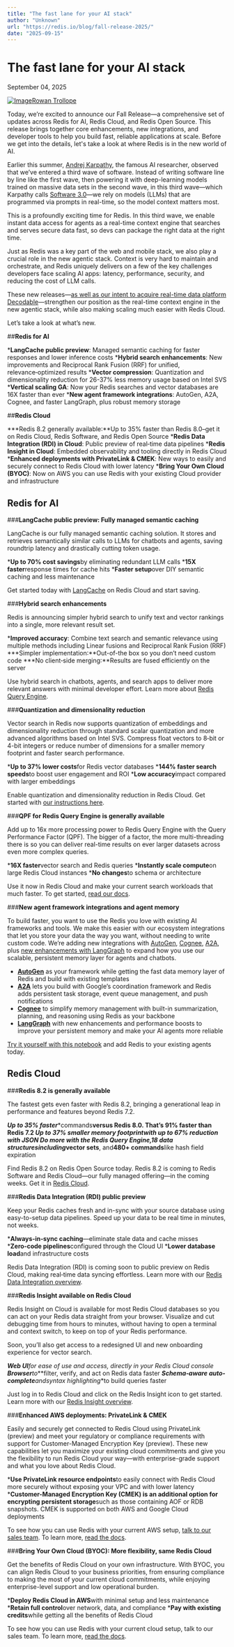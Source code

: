 ```yaml
---
title: "The fast lane for your AI stack"
author: "Unknown"
url: "https://redis.io/blog/fall-release-2025/"
date: "2025-09-15"
---
```


# The fast lane for your AI stack

September 04, 2025

[](https://www.linkedin.com/sharing/share-offsite/?url=https://redis.io/en/blog/fall-release-2025)[](https://www.facebook.com/sharer/sharer.php?u=https://redis.io/en/blog/fall-release-2025)[](https://twitter.com/intent/tweet?url=https://redis.io/en/blog/fall-release-2025)

[![Image](https://cdn.sanity.io/images/sy1jschh/production/f8f982ee804145a84f9abd1a80ea0d9847f13522-100x100.jpg?w=256&q=80&fit=clip&auto=format)Rowan Trollope](/blog/author/rowan-trollope/)

Today, we’re excited to announce our Fall Release—a comprehensive set of updates across Redis for AI, Redis Cloud, and Redis Open Source. This release brings together core enhancements, new integrations, and developer tools to help you build fast, reliable applications at scale. Before we get into the details, let's take a look at where Redis is in the new world of AI.

Earlier this summer, [Andrej Karpathy](https://karpathy.ai/), the famous AI researcher, observed that we’ve entered a third wave of software. Instead of writing software line by line like the first wave, then powering it with deep-learning models trained on massive data sets in the second wave, in this third wave—which Karpathy calls [Software 3.0](https://www.youtube.com/watch?v=LCEmiRjPEtQ)—we rely on models (LLMs) that are programmed via prompts in real-time, so the model context matters most.

This is a profoundly exciting time for Redis. In this third wave, we enable instant data access for agents as a real-time context engine that searches and serves secure data fast, so devs can package the right data at the right time.

Just as Redis was a key part of the web and mobile stack, we also play a crucial role in the new agentic stack. Context is very hard to maintain and orchestrate, and Redis uniquely delivers on a few of the key challenges developers face scaling AI apps: latency, performance, security, and reducing the cost of LLM calls.

These new releases—[as well as our intent to acquire real-time data platform Decodable](/blog/redis-to-acquire-decodable-to-turbocharge-our-real-time-data-platform/)—strengthen our position as the real-time context engine in the new agentic stack, while also making scaling much easier with Redis Cloud.

Let’s take a look at what’s new.

##**Redis for AI**

***LangCache public preview**: Managed semantic caching for faster responses and lower inference costs
***Hybrid search enhancements**: New improvements and Reciprocal Rank Fusion (RRF) for unified, relevance‑optimized results
***Vector compression**: Quantization and dimensionality reduction for 26-37% less memory usage based on Intel SVS
***Vertical scaling GA**: Now your Redis searches and vector databases are 16X faster than ever
***New agent framework integrations**: AutoGen, A2A, Cognee, and faster LangGraph, plus robust memory storage

##**Redis Cloud**

***Redis 8.2 generally available:**Up to 35% faster than Redis 8.0–get it on Redis Cloud, Redis Software, and Redis Open Source
***Redis Data Integration (RDI) in Cloud**: Public preview of real‑time data pipelines
***Redis Insight in Cloud**: Embedded observability and tooling directly in Redis Cloud
***Enhanced deployments with PrivateLink & CMEK**: New ways to easily and securely connect to Redis Cloud with lower latency
***Bring Your Own Cloud (BYOC)**: Now on AWS you can use Redis with your existing Cloud provider and infrastructure

## Redis for AI

###**LangCache public preview: Fully managed semantic caching**

LangCache is our fully managed semantic caching solution. It stores and retrieves semantically similar calls to LLMs for chatbots and agents, saving roundtrip latency and drastically cutting token usage.

***Up to 70% cost savings**by eliminating redundant LLM calls
***15X faster**response times for cache hits
***Faster setup**over DIY semantic caching and less maintenance

Get started today with [LangCache](https://redis.io/langcache/) on Redis Cloud and start saving.

###**Hybrid search enhancements**

Redis is announcing simpler hybrid search to unify text and vector rankings into a single, more relevant result set.

***Improved accuracy**: Combine text search and semantic relevance using multiple methods including Linear fusions and Reciprocal Rank Fusion (RRF)
***Simpler implementation:**Out-of-the box so you don’t need custom code
***No client‑side merging:**Results are fused efficiently on the server

Use hybrid search in chatbots, agents, and search apps to deliver more relevant answers with minimal developer effort. Learn more about [Redis Query Engine](https://redis.io/query-engine/).

###**Quantization and dimensionality reduction**

Vector search in Redis now supports quantization of embeddings and dimensionality reduction through standard scalar quantization and more advanced algorithms based on Intel SVS. Compress float vectors to 8‑bit or 4-bit integers or reduce number of dimensions for a smaller memory footprint and faster search performance.

***Up to 37% lower costs**for Redis vector databases
***144% faster search speeds**to boost user engagement and ROI
***Low accuracy**impact compared with larger embeddings

Enable quantization and dimensionality reduction in Redis Cloud. Get started with [our instructions here](https://redis.io/blog/quantization-and-dimensionality-reduction-are-now-available-in-redis-query-engine/).

###**QPF for Redis Query Engine is generally available**

Add up to 16x more processing power to Redis Query Engine with the Query Performance Factor (QPF). The bigger of a factor, the more multi-threading there is so you can deliver real-time results on ever larger datasets across even more complex queries.

***16X faster**vector search and Redis queries
***Instantly scale compute**on large Redis Cloud instances
***No changes**to schema or architecture

Use it now in Redis Cloud and make your current search workloads that much faster. To get started, [read our docs](https://redis.io/docs/latest/operate/oss_and_stack/stack-with-enterprise/search/scalable-query-best-practices/).

###**New agent framework integrations and agent memory**

To build faster, you want to use the Redis you love with existing AI frameworks and tools. We make this easier with our ecosystem integrations that let you store your data the way you want, without needing to write custom code. We’re adding new integrations with [AutoGen](https://microsoft.github.io/autogen/stable//user-guide/agentchat-user-guide/memory.html), [Cognee](https://redis.io/blog/build-faster-ai-memory-with-cognee-and-redis/), [A2A](https://github.com/redis-developer/a2a-redis), plus [new enhancements with LangGraph](https://github.com/redis-developer/langgraph-redis) to expand how you use our scalable, persistent memory layer for agents and chatbots.

* [**AutoGen**](https://microsoft.github.io/autogen/stable//user-guide/agentchat-user-guide/memory.html) as your framework while getting the fast data memory layer of Redis and build with existing templates
* [**A2A**](https://github.com/redis-developer/a2a-redis) lets you build with Google’s coordination framework and Redis adds persistent task storage, event queue management, and push notifications
* [**Cognee**](https://redis.io/blog/build-faster-ai-memory-with-cognee-and-redis/) to simplify memory management with built-in summarization, planning, and reasoning using Redis as your backbone
* [**LangGraph**](https://github.com/redis-developer/langgraph-redis) with new enhancements and performance boosts to improve your persistent memory and make your AI agents more reliable

[Try it yourself with this notebook](https://github.com/redis-developer/redis-ai-resources/blob/main/python-recipes/agents/03_memory_agent.ipynb) and add Redis to your existing agents today.

## Redis Cloud

###**Redis 8.2 is generally available**

The fastest gets even faster with Redis 8.2, bringing a generational leap in performance and features beyond Redis 7.2.

***Up to 35% faster****commands**versus Redis 8.0. That’s 91% faster than Redis 7.2
***Up to 37% smaller memory footprint**with up to 67% reduction with JSON
***Do more with the Redis Query Engine**,**18 data structures**including**vector sets**, and**480+ commands**like hash field expiration

Find Redis 8.2 on Redis Open Source today. Redis 8.2 is coming to Redis Software and Redis Cloud—our fully managed offering—in the coming weeks. Get it in [Redis Cloud](https://redis.io/try-free/).

###**Redis Data Integration (RDI) public preview**

Keep your Redis caches fresh and in-sync with your source database using easy-to-setup data pipelines. Speed up your data to be real time in minutes, not weeks.

***Always‑in‑sync caching**—eliminate stale data and cache misses
***Zero‑code pipelines**configured through the Cloud UI
***Lower database load**and infrastructure costs

Redis Data Integration (RDI) is coming soon to public preview on Redis Cloud, making real‑time data syncing effortless. Learn more with our [Redis Data Integration overview](https://redis.io/data-integration/).

###**Redis Insight available on Redis Cloud**

Redis Insight on Cloud is available for most Redis Cloud databases so you can act on your Redis data straight from your browser. Visualize and cut debugging time from hours to minutes, without having to open a terminal and context switch, to keep on top of your Redis performance.

Soon, you’ll also get access to a redesigned UI and new onboarding experience for vector search.

***Web UI**for ease of use and access, directly in your Redis Cloud console
***Browser**to****filter, verify, and act on Redis data faster
***Schema‑aware auto-complete**and**syntax highlighting**to build queries faster

Just log in to Redis Cloud and click on the Redis Insight icon to get started. Learn more with our [Redis Insight overview](https://redis.io/insight/).

###**Enhanced AWS deployments: PrivateLink & CMEK**

Easily and securely get connected to Redis Cloud using PrivateLink (preview) and meet your regulatory or compliance requirements with support for Customer-Managed Encryption Key (preview). These new capabilities let you maximize your existing cloud commitments and give you the flexibility to run Redis Cloud your way—with enterprise-grade support and what you love about Redis Cloud.

***Use PrivateLink resource endpoints**to easily connect with Redis Cloud more securely without exposing your VPC and with lower latency
***Customer-Managed Encryption Key (CMEK) is an additional option for encrypting persistent storage**such as those containing AOF or RDB snapshots. CMEK is supported on both AWS and Google Cloud deployments

To see how you can use Redis with your current AWS setup, [talk to our sales team](https://redis.io/meeting/). To learn more, [read the docs](https://redis.io/docs/latest/operate/rc/security/).

###**Bring Your Own Cloud (BYOC): More flexibility, same Redis Cloud**

Get the benefits of Redis Cloud on your own infrastructure. With BYOC, you can align Redis Cloud to your business priorities, from ensuring compliance to making the most of your current cloud commitments, while enjoying enterprise-level support and low operational burden.

***Deploy Redis Cloud in AWS**with minimal setup and less maintenance
***Retain full control**over network, data, and compliance
***Pay with existing credits**while getting all the benefits of Redis Cloud

To see how you can use Redis with your current cloud setup, talk to our sales team. To learn more, [read the docs](/docs/latest/operate/rc/subscriptions/bring-your-own-cloud/).
